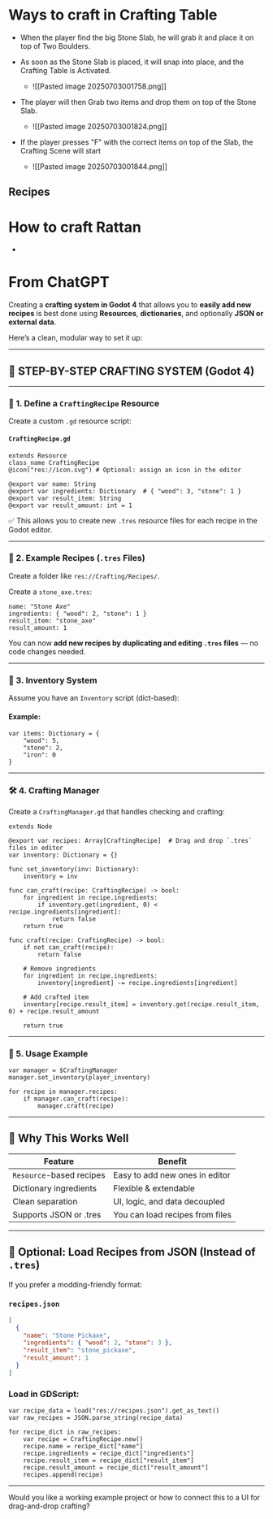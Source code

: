 




# Ways to craft in Crafting Table
- When the player find the big Stone Slab, he will grab it and place it on top of Two Boulders.

- As soon as the Stone Slab is placed, it will snap into place, and the Crafting Table is Activated.
	- ![[Pasted image 20250703001758.png]]
- The player will then Grab two items and drop them on top of the Stone Slab.
	- ![[Pasted image 20250703001824.png]]
- If the player presses "F" with the correct items on top of the Slab, the Crafting Scene will start

	- ![[Pasted image 20250703001844.png]]



## Recipes 


# How to craft Rattan
- 





# From ChatGPT

Creating a **crafting system in Godot 4** that allows you to **easily add new recipes** is best done using **Resources**, **dictionaries**, and optionally **JSON or external data**.

Here’s a clean, modular way to set it up:

---

## 🧱 STEP-BY-STEP CRAFTING SYSTEM (Godot 4)

---

### 📁 1. **Define a `CraftingRecipe` Resource**

Create a custom `.gd` resource script:

#### `CraftingRecipe.gd`

```gdscript
extends Resource
class_name CraftingRecipe
@icon("res://icon.svg") # Optional: assign an icon in the editor

@export var name: String
@export var ingredients: Dictionary  # { "wood": 3, "stone": 1 }
@export var result_item: String
@export var result_amount: int = 1
```

✅ This allows you to create new `.tres` resource files for each recipe in the Godot editor.

---

### 🧪 2. **Example Recipes (`.tres` Files)**

Create a folder like `res://Crafting/Recipes/`.

Create a `stone_axe.tres`:

```plaintext
name: "Stone Axe"
ingredients: { "wood": 2, "stone": 1 }
result_item: "stone_axe"
result_amount: 1
```

You can now **add new recipes by duplicating and editing `.tres` files** — no code changes needed.

---

### 🧠 3. **Inventory System**

Assume you have an `Inventory` script (dict-based):

#### Example:

```gdscript
var items: Dictionary = {
    "wood": 5,
    "stone": 2,
    "iron": 0
}
```

---

### 🛠 4. **Crafting Manager**

Create a `CraftingManager.gd` that handles checking and crafting:

```gdscript
extends Node

@export var recipes: Array[CraftingRecipe]  # Drag and drop `.tres` files in editor
var inventory: Dictionary = {}

func set_inventory(inv: Dictionary):
    inventory = inv

func can_craft(recipe: CraftingRecipe) -> bool:
    for ingredient in recipe.ingredients:
        if inventory.get(ingredient, 0) < recipe.ingredients[ingredient]:
            return false
    return true

func craft(recipe: CraftingRecipe) -> bool:
    if not can_craft(recipe):
        return false

    # Remove ingredients
    for ingredient in recipe.ingredients:
        inventory[ingredient] -= recipe.ingredients[ingredient]

    # Add crafted item
    inventory[recipe.result_item] = inventory.get(recipe.result_item, 0) + recipe.result_amount

    return true
```

---

### 🧩 5. **Usage Example**

```gdscript
var manager = $CraftingManager
manager.set_inventory(player_inventory)

for recipe in manager.recipes:
    if manager.can_craft(recipe):
        manager.craft(recipe)
```

---

## 🧱 Why This Works Well

|Feature|Benefit|
|---|---|
|`Resource`-based recipes|Easy to add new ones in editor|
|Dictionary ingredients|Flexible & extendable|
|Clean separation|UI, logic, and data decoupled|
|Supports JSON or .tres|You can load recipes from files|

---

## 🧪 Optional: Load Recipes from JSON (Instead of `.tres`)

If you prefer a modding-friendly format:

### `recipes.json`

```json
[
  {
    "name": "Stone Pickaxe",
    "ingredients": { "wood": 2, "stone": 3 },
    "result_item": "stone_pickaxe",
    "result_amount": 1
  }
]
```

### Load in GDScript:

```gdscript
var recipe_data = load("res://recipes.json").get_as_text()
var raw_recipes = JSON.parse_string(recipe_data)

for recipe_dict in raw_recipes:
    var recipe = CraftingRecipe.new()
    recipe.name = recipe_dict["name"]
    recipe.ingredients = recipe_dict["ingredients"]
    recipe.result_item = recipe_dict["result_item"]
    recipe.result_amount = recipe_dict["result_amount"]
    recipes.append(recipe)
```

---

Would you like a working example project or how to connect this to a UI for drag-and-drop crafting?

